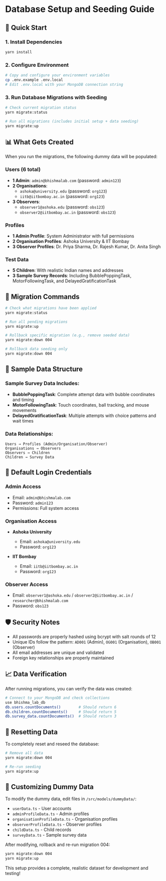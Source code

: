 # Database Setup and Seeding Guide

## 🚀 Quick Start

### 1. Install Dependencies

```bash
yarn install
```

### 2. Configure Environment

```bash
# Copy and configure your environment variables
cp .env.example .env.local
# Edit .env.local with your MongoDB connection string
```

### 3. Run Database Migrations with Seeding

```bash
# Check current migration status
yarn migrate:status

# Run all migrations (includes initial setup + data seeding)
yarn migrate:up
```

## 📊 What Gets Created

When you run the migrations, the following dummy data will be populated:

### Users (6 total)

- **1 Admin**: `admin@bhishmalab.com` (password: `admin123`)
- **2 Organisations**:
  - `ashoka@university.edu` (password: `org123`)
  - `iitb@iitbombay.ac.in` (password: `org123`)
- **3 Observers**:
  - `observer1@ashoka.edu` (password: `obs123`)
  - `observer2@iitbombay.ac.in` (password: `obs123`)

### Profiles

- **1 Admin Profile**: System Administrator with full permissions
- **2 Organisation Profiles**: Ashoka University & IIT Bombay
- **3 Observer Profiles**: Dr. Priya Sharma, Dr. Rajesh Kumar, Dr. Anita Singh

### Test Data

- **5 Children**: With realistic Indian names and addresses
- **3 Sample Survey Records**: Including BubblePoppingTask, MotorFollowingTask, and DelayedGratificationTask

## 🔧 Migration Commands

```bash
# Check what migrations have been applied
yarn migrate:status

# Run all pending migrations
yarn migrate:up

# Rollback specific migration (e.g., remove seeded data)
yarn migrate:down 004

# Rollback data seeding only
yarn migrate:down 004
```

## 🎯 Sample Data Structure

### Sample Survey Data Includes:

- **BubblePoppingTask**: Complete attempt data with bubble coordinates and timing
- **MotorFollowingTask**: Touch coordinates, ball tracking, and mouse movements
- **DelayedGratificationTask**: Multiple attempts with choice patterns and wait times

### Data Relationships:

```
Users → Profiles (Admin/Organisation/Observer)
Organisations → Observers
Observers → Children
Children → Survey Data
```

## 🔐 Default Login Credentials

### Admin Access

- Email: `admin@bhishmalab.com`
- Password: `admin123`
- Permissions: Full system access

### Organisation Access

- **Ashoka University**

  - Email: `ashoka@university.edu`
  - Password: `org123`

- **IIT Bombay**
  - Email: `iitb@iitbombay.ac.in`
  - Password: `org123`

### Observer Access

- Email: `observer1@ashoka.edu` / `observer2@iitbombay.ac.in` / `researcher@bhishmalab.com`
- Password: `obs123`

## 🛡️ Security Notes

- All passwords are properly hashed using bcrypt with salt rounds of 12
- Unique IDs follow the pattern: `AD001` (Admin), `OG001` (Organisation), `OB001` (Observer)
- All email addresses are unique and validated
- Foreign key relationships are properly maintained

## 📈 Data Verification

After running migrations, you can verify the data was created:

```bash
# Connect to your MongoDB and check collections
use bhishma_lab_db
db.users.countDocuments()        # Should return 6
db.children.countDocuments()     # Should return 5
db.survey_data.countDocuments()  # Should return 3
```

## 🔄 Resetting Data

To completely reset and reseed the database:

```bash
# Remove all data
yarn migrate:down 004

# Re-run seeding
yarn migrate:up
```

## 📝 Customizing Dummy Data

To modify the dummy data, edit files in `/src/models/dummyData/`:

- `userData.ts` - User accounts
- `adminProfileData.ts` - Admin profiles
- `organisationProfileData.ts` - Organisation profiles
- `observerProfileData.ts` - Observer profiles
- `childData.ts` - Child records
- `surveyData.ts` - Sample survey data

After modifying, rollback and re-run migration 004:

```bash
yarn migrate:down 004
yarn migrate:up
```

This setup provides a complete, realistic dataset for development and testing!
